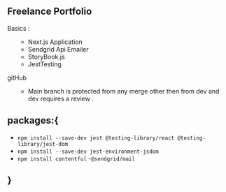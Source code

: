 ## Freelance Portfolio

Basics :

<ul>

- Next.js Application
- Sendgrid Api Emailer
- StoryBook.js
- JestTesting

</ul>

gitHub

<ul>

- Main branch is protected from any merge other then from dev and dev requires a review .

</ul>

## packages:{

- `npm install --save-dev jest @testing-library/react @testing-library/jest-dom`
- `npm install --save-dev jest-environment-jsdom`
- `npm install contentful` -`@sendgrid/mail`

## }

#
